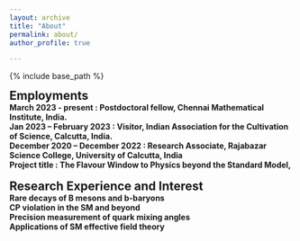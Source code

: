 ```yaml
---
layout: archive
title: "About"
permalink: about/
author_profile: true

---
```


<style type='text/css'>
h2, h3, h4, h5, h6 {margin: 0;}
.br {display: block; margin-bottom: 0em; margin: 0;} 
</style>

{% include base_path %}

## Employments
#### March 2023 - present : Postdoctoral fellow, Chennai Mathematical Institute, India.
#### Jan 2023 – February 2023 : Visitor, Indian Association for the Cultivation of Science, Calcutta, India.
#### December 2020 – December 2022 : Research Associate, Rajabazar Science College, University of Calcutta, India
####                  Project title : The Flavour Window to Physics beyond the Standard Model,

<br/>

## Research Experience and Interest
#### Rare decays of B mesons and b-baryons
#### CP violation in the SM and beyond
#### Precision measurement of quark mixing angles
#### Applications of SM effective field theory
<br/>
